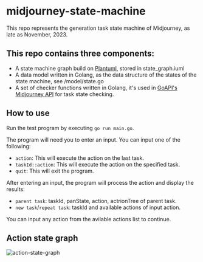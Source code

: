 # midjourney-state-machine
This repo represents the generation task state machine of Midjourney, as late as November, 2023.

## This repo contains three components:
- A state machine graph build on [Plantuml](http://www.plantuml.com), stored in state_graph.iuml
- A data model written in Golang, as the data structure of the states of the state machine, see /model/state.go
- A set of checker functions written in Golang, it's used in [GoAPI's Midjourney API](https://www.goapi.ai/midjourney-api) for task state checking.

## How to use
Run the test program by executing `go run main.go`.

The program will need you to enter an input. You can input one of the following:
- `action`: This will execute the action on the last task.
- `taskId::action`: This will execute the action on the specified task.
- `quit`: This will exit the program.

After entering an input, the program will process the action and display the results:
- `parent task`: taskId, panState, action, actrionTree of parent task.
- `new task`/`repeat task`: taskId and available actions of input action.

You can input any action from the avilable actions list to continue.

## Action state graph
![action-state-graph](http://www.plantuml.com/plantuml/proxy?cache=no&src=https://raw.githubusercontent.com/goapi-ai/midjourney-state-machine/main/state_graph.iuml)

